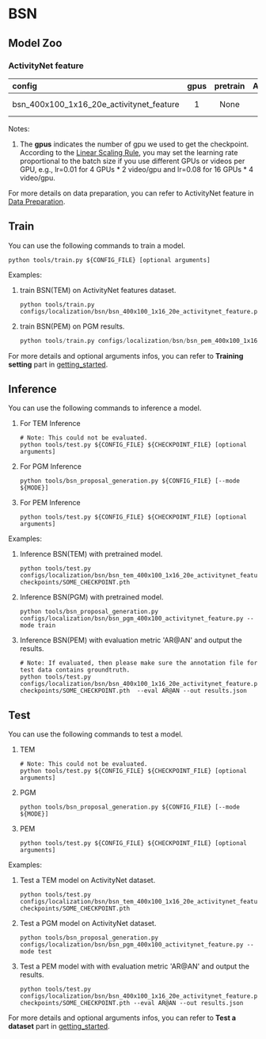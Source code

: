 # BSN

## Model Zoo

### ActivityNet feature

|config | gpus| pretrain | AR@100| AUC | gpu_mem(M) | iter time(s) | ckpt | log| json|
|:--|:--:|:--:|:--:|:--:|:--:|:--:|:--:|:--:|:--:|
|bsn_400x100_1x16_20e_activitynet_feature |1| None |74.65|66.45|41(TEM)+25(PEM)|0.074(TEM)+0.036(PEM)|[ckpt_tem](https://open-mmlab.s3.ap-northeast-2.amazonaws.com/mmaction/mmaction-v1/localization/bsn/bsn_pem_400x100_1x16_20e_activitynet_feature/bsn_tem_400x100_1x16_20e_activitynet_feature_20200619-cd6accc3.pth) [ckpt_pem](https://open-mmlab.s3.ap-northeast-2.amazonaws.com/mmaction/mmaction-v1/localization/bsn/bsn_pem_400x100_1x16_20e_activitynet_feature/bsn_pem_400x100_1x16_20e_activitynet_feature_20200619-6111891d.pth)| [log_tem](https://open-mmlab.s3.ap-northeast-2.amazonaws.com/mmaction/mmaction-v1/localization/bsn/bsn_pem_400x100_1x16_20e_activitynet_feature/bsn_tem_400x100_1x16_20e_activitynet_feature.log) [log_pem](https://open-mmlab.s3.ap-northeast-2.amazonaws.com/mmaction/mmaction-v1/localization/bsn/bsn_pem_400x100_1x16_20e_activitynet_feature/bsn_pem_400x100_1x16_20e_activitynet_feature.log)| [json_tem](https://open-mmlab.s3.ap-northeast-2.amazonaws.com/mmaction/mmaction-v1/localization/bsn/bsn_pem_400x100_1x16_20e_activitynet_feature/bsn_tem_400x100_1x16_20e_activitynet_feature.log.json)  [json_pem](https://open-mmlab.s3.ap-northeast-2.amazonaws.com/mmaction/mmaction-v1/localization/bsn/bsn_pem_400x100_1x16_20e_activitynet_feature/bsn_pem_400x100_1x16_20e_activitynet_feature.log.json)||

Notes:
1. The **gpus** indicates the number of gpu we used to get the checkpoint.
According to the [Linear Scaling Rule](https://arxiv.org/abs/1706.02677), you may set the learning rate proportional to the batch size if you use different GPUs or videos per GPU,
e.g., lr=0.01 for 4 GPUs * 2 video/gpu and lr=0.08 for 16 GPUs * 4 video/gpu.

For more details on data preparation, you can refer to ActivityNet feature in [Data Preparation](/docs/data_preparation.md).

## Train
You can use the following commands to train a model.

```shell
python tools/train.py ${CONFIG_FILE} [optional arguments]
```

Examples:

1. train BSN(TEM) on ActivityNet features dataset.
    ```shell
    python tools/train.py configs/localization/bsn/bsn_400x100_1x16_20e_activitynet_feature.py
    ```

2. train BSN(PEM) on PGM results.
    ```python
    python tools/train.py configs/localization/bsn/bsn_pem_400x100_1x16_20e_activitynet_feature.py
    ```

For more details and optional arguments infos, you can refer to **Training setting** part in [getting_started](/docs/getting_started.md#training-setting).

## Inference
You can use the following commands to inference a model.

1. For TEM Inference
    ```shell
    # Note: This could not be evaluated.
    python tools/test.py ${CONFIG_FILE} ${CHECKPOINT_FILE} [optional arguments]
    ```

2. For PGM Inference
    ```shell
    python tools/bsn_proposal_generation.py ${CONFIG_FILE} [--mode ${MODE}]
    ```

3. For PEM Inference
    ```shell
    python tools/test.py ${CONFIG_FILE} ${CHECKPOINT_FILE} [optional arguments]
    ```

Examples:

1. Inference BSN(TEM) with pretrained model.
    ```shell
    python tools/test.py configs/localization/bsn/bsn_tem_400x100_1x16_20e_activitynet_feature.py checkpoints/SOME_CHECKPOINT.pth
    ```

2. Inference BSN(PGM) with pretrained model.
    ```shell
    python tools/bsn_proposal_generation.py configs/localization/bsn/bsn_pgm_400x100_activitynet_feature.py --mode train
    ```

3. Inference BSN(PEM) with evaluation metric 'AR@AN' and output the results.
    ```shell
    # Note: If evaluated, then please make sure the annotation file for test data contains groundtruth.
    python tools/test.py configs/localization/bsn/bsn_400x100_1x16_20e_activitynet_feature.py  checkpoints/SOME_CHECKPOINT.pth  --eval AR@AN --out results.json
    ```

## Test
You can use the following commands to test a model.

1. TEM
    ```shell
    # Note: This could not be evaluated.
    python tools/test.py ${CONFIG_FILE} ${CHECKPOINT_FILE} [optional arguments]
    ```

2. PGM
    ```shell
    python tools/bsn_proposal_generation.py ${CONFIG_FILE} [--mode ${MODE}]
    ```

3. PEM
    ```shell
    python tools/test.py ${CONFIG_FILE} ${CHECKPOINT_FILE} [optional arguments]
    ```

Examples:

1. Test a TEM model on ActivityNet dataset.
    ```shell
    python tools/test.py configs/localization/bsn/bsn_tem_400x100_1x16_20e_activitynet_feature.py checkpoints/SOME_CHECKPOINT.pth
    ```

2. Test a PGM model on ActivityNet dataset.
    ```shell
    python tools/bsn_proposal_generation.py configs/localization/bsn/bsn_pgm_400x100_activitynet_feature.py --mode test
    ```

3. Test a PEM model with with evaluation metric 'AR@AN' and output the results.
    ```shell
    python tools/test.py configs/localization/bsn/bsn_400x100_1x16_20e_activitynet_feature.py checkpoints/SOME_CHECKPOINT.pth --eval AR@AN --out results.json
    ```
For more details and optional arguments infos, you can refer to **Test a dataset** part in [getting_started](/docs/getting_started.md#test-a-dataset).
